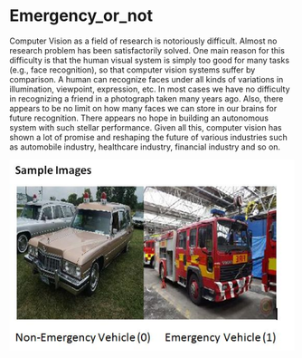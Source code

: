 # Emergency_or_not
 Computer Vision as a field of research is notoriously difficult. Almost no research problem has been satisfactorily solved. One main reason for this difficulty is that the human visual system is simply too good for many tasks (e.g., face recognition), so that computer vision systems suffer by comparison.   A human can recognize faces under all kinds of variations in illumination, viewpoint, expression, etc. In most cases we have no difficulty in recognizing a friend in a photograph taken many years ago. Also, there appears to be no limit on how many faces we can store in our brains for future recognition. There appears no hope in building an autonomous system with such stellar performance.  Given all this, computer vision has shown a lot of promise and reshaping the future of various industries such as automobile industry, healthcare industry, financial industry and so on.
 
 ![](Emgen.jpg)


